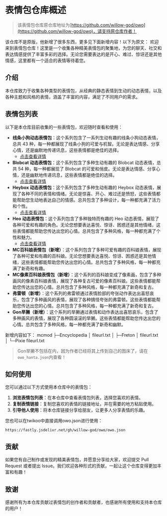 # 表情包仓库概述

> 该表情包仓库原仓库地址为[https://github.com/willow-god/owo](https://github.com/willow-god/owo)，请支持原仓库作者！

该仓库不是原版，他新增了很多东西，更多见下面新增内容！以下为原文：
欢迎来到表情包仓库！这里是一个收集各种精美表情包的聚集地，为您的聊天、社交和表达情感提供了丰富多彩的选择。无论您需要表达的是开心、难过、惊讶还是其他情感，这里都有一个适合的表情等待着您。

## 介绍

本仓库致力于收集各种类型的表情包，从经典的静态表情到生动的动态表情，以及各种主题和风格的表情，涵盖了丰富的内容，满足了不同用户的需求。

## 表情包列表

以下是本仓库目前收集的一些表情包，欢迎随时查看和使用：

- **线条小狗动态表情包**：这个系列包含了一系列生动有趣的线条小狗动态表情，总共 43 种，每一种都展现了线条小狗的可爱与机智。无论是表达情感、分享心情，还是幽默地传递讯息，这些表情都是绝佳的选择。
  - [点击查看详情](./linedog/readme.md)
- **Blobcat 动态表情包**：这个系列包含了多种生动有趣的 Blobcat 动态表情，总共 54 种，每一种都展现了 Blobcat 的可爱和俏皮。无论是表达情感、分享心情，还是幽默地传递讯息，这些表情都是绝佳的选择。
  - [点击查看详情](./blobcat/readme.md)
- **Heybox 动态表情包**：这个系列包含了多种生动有趣的 Heybox 动态表情，展现了各种不同的表情和情绪。无论是惊喜、开心、难过还是愤怒，这些表情都能帮助您生动地表达自己的情感。总共包含了多种设计，每一种都充满了活力和个性。
  - [点击查看详情](./Heybox/readme.md)
- **Heo 动态表情包**：这个系列包含了多种独特而有趣的 Heo 动态表情，展现了各种可爱和有趣的角色。无论您想要表达喜悦、惊讶、困惑还是其他情绪，这些表情都能帮助您传达出您的心情。总共包含了多种风格，每一种都充满了个性和魅力。
  - [点击查看详情](./heo/readme.md)
- **MC百科娘表情包（新增）**：这个系列包含了多种可爱有趣的百科娘表情，展现了各种可爱和有趣的百科娘。无论您想要表达喜悦、惊讶、困惑还是其他情绪，这些表情都能帮助您传达出您的心情。总共包含了多种风格，每一种都充满了新奇和有趣。
- **MC像素百科娘表情包（新增）**：这个系列的百科娘变成了像素画，包含了多种画风的像素百科娘表情，展现了各种复古可爱的像素百科娘。这些表情都能帮助您传达出您的心情。总共包含了多种风格，每一种都充满了新奇和复古。
- **弗雷顿（新增）**：这个系列的弗雷顿通过表情脸部的夸张动作表达出喜怒哀乐，包含了多种画风的表情，展现了各种搞怪夸张的弗雷顿。这些表情都能帮助您传达出您的心情。总共包含了多种风格，每一种都充满了新奇和复古。
- **Gon旱獭（新增）**：这个系列的旱獭通过表情和动作表达出喜怒哀乐，包含了多种画风的表情，展现了各种圆滚滚的旱獭。这些表情都能帮助您传达出您的心情。总共包含了多种风格，每一种都充满了新奇和幽默。

新增内容如下：
mcmod
├─Encyclopedia
│      fileurl.txt
│
├─Freton
│      fileurl.txt
│
└─Pixie
        fileurl.txt

> Gon旱獭不包括在内，因为作者已经将其上传到自己的图床了，请在`owo_hanta.json`内查看！

## 如何使用

您可以通过以下方式使用本仓库中的表情包：

1. **浏览表情包列表**：在本仓库中查看表情包列表，选择您喜欢的表情。
2. **复制表情链接**：复制您喜欢的表情的链接地址，并在需要的地方粘贴使用。
3. **引导他人使用**：将本仓库链接分享给朋友，让更多人分享表情的乐趣。

您也可以在twikoo中直接调用owo.json进行使用：

```
https://fastly.jsdelivr.net/gh/willow-god/owo/owo.json
```

## 贡献

如果您有自己制作或发现的精美表情包，并愿意分享给大家，欢迎提交 Pull Request 或者提出 Issue。我们欢迎各种形式的贡献，一起让这个仓库变得更加丰富和有趣！

## 致谢

感谢所有为本仓库贡献过表情包的创作者和贡献者，也感谢所有使用和支持本仓库的用户！